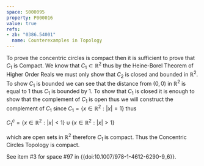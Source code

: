 ```yaml
---
space: S000095
property: P000016
value: true
refs:
- zb: "0386.54001"
  name: Counterexamples in Topology
---
```


To prove the concentric circles is compact then it is sufficient to prove that $C_1$ is Compact. We know that $C_1 \subset \mathbb{R}^2$ thus by the Heine-Borel Theorem of Higher Order Reals we must only show that $C_2$ is closed and bounded in $\mathbb{R}^2$. To show $C_1$ is bounded we can see that the distance from $(0,0)$ in $\mathbb{R}^2$ is equal to $1$ thus $C_1$ is bounded by $1$. To show that $C_1$ is closed it is enough to show that the complement of $C_1$ is open thus we will construct the complement of $C_1$ since $C_1 = \left\{x \in \mathbb{R}^2 : |x| = 1 \right\}$ thus

$C_1 {}^c = \left\{x \in \mathbb{R}^2 : |x| < 1 \right\} \cup \left\{x \in \mathbb{R}^2 : |x| > 1 \right\}$

which are open sets in $\mathbb{R}^2$ therefore $C_1$ is compact. Thus the Concentric Circles Topology is compact.

See item #3 for space #97 in {{doi:10.1007/978-1-4612-6290-9_6}}.

